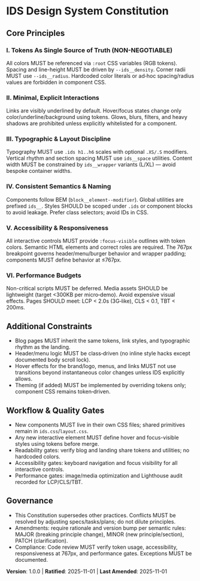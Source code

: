 # IDS Design System Constitution

## Core Principles

### I. Tokens As Single Source of Truth (NON-NEGOTIABLE)
All colors MUST be referenced via `:root` CSS variables (RGB tokens). Spacing and line-height MUST be driven by `--ids__density`. Corner radii MUST use `--ids__radius`. Hardcoded color literals or ad‑hoc spacing/radius values are forbidden in component CSS.

### II. Minimal, Explicit Interactions
Links are visibly underlined by default. Hover/focus states change only color/underline/background using tokens. Glows, blurs, filters, and heavy shadows are prohibited unless explicitly whitelisted for a component.

### III. Typographic & Layout Discipline
Typography MUST use `.ids h1..h6` scales with optional `.XS/.S` modifiers. Vertical rhythm and section spacing MUST use `ids__space` utilities. Content width MUST be constrained by `ids__wrapper` variants (L/XL) — avoid bespoke container widths.

### IV. Consistent Semantics & Naming
Components follow BEM (`block__element--modifier`). Global utilities are prefixed `ids__`. Styles SHOULD be scoped under `.ids` or component blocks to avoid leakage. Prefer class selectors; avoid IDs in CSS.

### V. Accessibility & Responsiveness
All interactive controls MUST provide `:focus-visible` outlines with token colors. Semantic HTML elements and correct roles are required. The 767px breakpoint governs header/menu/burger behavior and wrapper padding; components MUST define behavior at ≤767px.

### VI. Performance Budgets
Non-critical scripts MUST be deferred. Media assets SHOULD be lightweight (target <300KB per micro‑demo). Avoid expensive visual effects. Pages SHOULD meet: LCP < 2.0s (3G‑like), CLS < 0.1, TBT < 200ms.

## Additional Constraints

- Blog pages MUST inherit the same tokens, link styles, and typographic rhythm as the landing.
- Header/menu logic MUST be class‑driven (no inline style hacks except documented body scroll lock).
- Hover effects for the brand/logo, menus, and links MUST not use transitions beyond instantaneous color changes unless IDS explicitly allows.
- Theming (if added) MUST be implemented by overriding tokens only; component CSS remains token‑driven.

## Workflow & Quality Gates

- New components MUST live in their own CSS files; shared primitives remain in `ids.css`/`layout.css`.
- Any new interactive element MUST define hover and focus-visible styles using tokens before merge.
- Readability gates: verify blog and landing share tokens and utilities; no hardcoded colors.
- Accessibility gates: keyboard navigation and focus visibility for all interactive controls.
- Performance gates: image/media optimization and Lighthouse audit recorded for LCP/CLS/TBT.

## Governance

- This Constitution supersedes other practices. Conflicts MUST be resolved by adjusting specs/tasks/plans; do not dilute principles.
- Amendments: require rationale and version bump per semantic rules: MAJOR (breaking principle change), MINOR (new principle/section), PATCH (clarification).
- Compliance: Code review MUST verify token usage, accessibility, responsiveness at 767px, and performance gates. Exceptions MUST be documented.

**Version**: 1.0.0 | **Ratified**: 2025-11-01 | **Last Amended**: 2025-11-01
